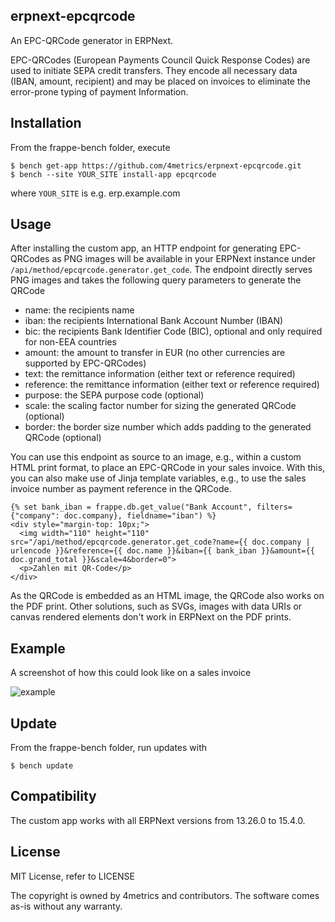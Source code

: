 ## erpnext-epcqrcode

An EPC-QRCode generator in ERPNext.

EPC-QRCodes (European Payments Council Quick Response Codes) are used to initiate SEPA credit transfers.
They encode all necessary data (IBAN, amount, recipient) and may be placed on invoices to eliminate the error-prone typing of payment Information.

## Installation

From the frappe-bench folder, execute

    $ bench get-app https://github.com/4metrics/erpnext-epcqrcode.git
    $ bench --site YOUR_SITE install-app epcqrcode

where `YOUR_SITE` is e.g. erp.example.com

## Usage

After installing the custom app, an HTTP endpoint for generating EPC-QRCodes as PNG images will be available in your ERPNext instance under `/api/method/epcqrcode.generator.get_code`.
The endpoint directly serves PNG images and takes the following query parameters to generate the QRCode

* name: the recipients name
* iban: the recipients International Bank Account Number (IBAN)
* bic: the recipients Bank Identifier Code (BIC), optional and only required for non-EEA countries
* amount: the amount to transfer in EUR (no other currencies are supported by EPC-QRCodes)
* text: the remittance information (either text or reference required)
* reference: the remittance information (either text or reference required)
* purpose: the SEPA purpose code (optional)
* scale: the scaling factor number for sizing the generated QRCode (optional)
* border: the border size number which adds padding to the generated QRCode (optional)

You can use this endpoint as source to an image, e.g., within a custom HTML print format, to place an EPC-QRCode in your sales invoice.
With this, you can also make use of Jinja template variables, e.g., to use the sales invoice number as payment reference in the QRCode.

```
{% set bank_iban = frappe.db.get_value("Bank Account", filters={"company": doc.company}, fieldname="iban") %}
<div style="margin-top: 10px;">
  <img width="110" height="110" src="/api/method/epcqrcode.generator.get_code?name={{ doc.company | urlencode }}&reference={{ doc.name }}&iban={{ bank_iban }}&amount={{ doc.grand_total }}&scale=4&border=0">
  <p>Zahlen mit QR-Code</p>
</div>
```

As the QRCode is embedded as an HTML image, the QRCode also works on the PDF print. Other solutions, such as SVGs, images with data URIs or canvas rendered elements don't work in ERPNext on the PDF prints.

## Example

A screenshot of how this could look like on a sales invoice

![example](https://user-images.githubusercontent.com/15350076/163834196-143db56e-7c85-4181-9de5-20f47d472009.png)

## Update

From the frappe-bench folder, run updates with 

    $ bench update

## Compatibility

The custom app works with all ERPNext versions from 13.26.0 to 15.4.0.

## License 

MIT License, refer to LICENSE

The copyright is owned by 4metrics and contributors. 
The software comes as-is without any warranty.
